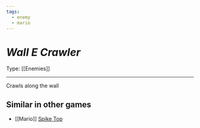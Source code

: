 ```yaml
---
tags:
  - enemy
  - mario
---
```

# _Wall E Crawler_

Type: [[Enemies]]

----


Crawls along the wall

## Similar in other games
* [[Mario]] [Spike Top](https://www.mariowiki.com/Spike_Top)